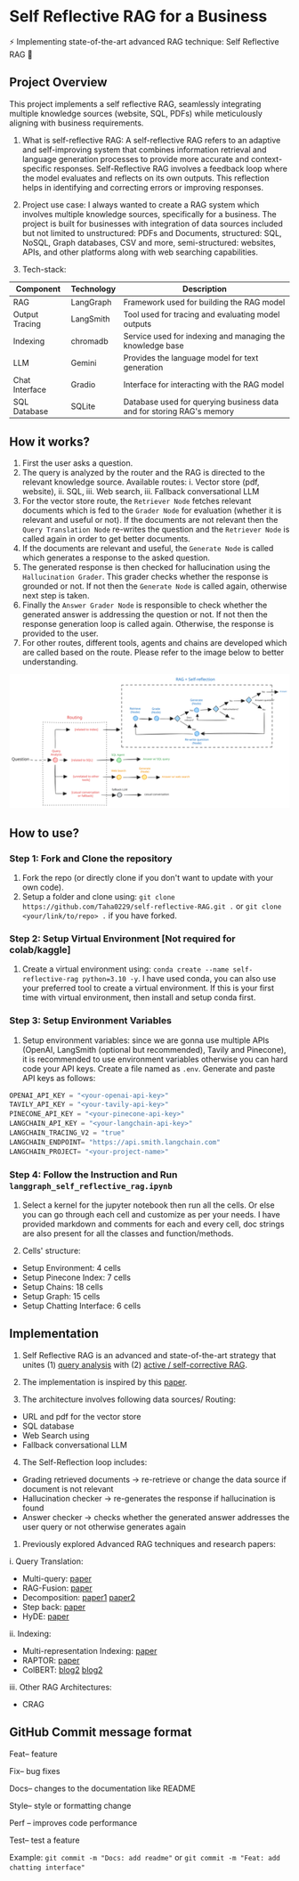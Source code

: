 # Self Reflective RAG for a Business  

⚡ Implementing state-of-the-art advanced RAG technique: Self Reflective RAG 💪

## Project Overview

This project implements a self reflective RAG, seamlessly integrating multiple knowledge sources (website, SQL, PDFs) while meticulously aligning with business requirements.

1. What is self-reflective RAG: A self-reflective RAG refers to an adaptive and self-improving system that combines information retrieval and language generation processes to provide more accurate and context-specific responses. Self-Reflective RAG involves a feedback loop where the model evaluates and reflects on its own outputs. This reflection helps in identifying and correcting errors or improving responses.

2. Project use case: I always wanted to create a RAG system which involves multiple knowledge sources, specifically for a business. The project is built for businesses with integration of data sources included but not limited to unstructured: PDFs and Documents, structured: SQL, NoSQL, Graph databases, CSV and more, semi-structured: websites, APIs, and other platforms along with web searching capabilities.

3. Tech-stack:  

| Component         | Technology | Description                                                           |
|-------------------|------------|-----------------------------------------------------------------------|
| RAG               | LangGraph  | Framework used for building the RAG model                             |
| Output Tracing    | LangSmith  | Tool used for tracing and evaluating model outputs                    |
| Indexing          | chromadb   | Service used for indexing and managing the knowledge base             |
| LLM               | Gemini     | Provides the language model for text generation                       |
| Chat Interface    | Gradio     | Interface for interacting with the RAG model                          |
| SQL Database      | SQLite     | Database used for querying business data and for storing RAG's memory |

## How it works?

1. First the user asks a question.
2. The query is analyzed by the router and the RAG is directed to the relevant knowledge source. Available routes: i. Vector store (pdf, website), ii. SQL, iii. Web search, iii. Fallback conversational LLM
3. For the vector store route, the `Retriever Node` fetches relevant documents which is fed to the `Grader Node` for evaluation (whether it is relevant and useful or not). If the documents are not relevant then the `Query Translation Node` re-writes the question and the `Retriever Node` is called again in order to get better documents.
4. If the documents are relevant and useful, the `Generate Node` is called which generates a response to the asked question.
5. The generated response is then checked for hallucination using the `Hallucination Grader`. This grader checks whether the response is grounded or not. If not then the `Generate Node` is called again, otherwise next step is taken.
6. Finally the `Answer Grader Node` is responsible to check whether the generated answer is addressing the question or not. If not then the response generation loop is called again. Otherwise, the response is provided to the user.
7. For other routes, different tools, agents and chains are developed which are called based on the route. Please refer to the image below to better understanding.

![flow_chart.svg](flow_chart.svg)

## How to use?

### Step 1: Fork and Clone the repository

1. Fork the repo (or directly clone if you don't want to update with your own code).
2. Setup a folder and clone using: `git clone https://github.com/Taha0229/self-reflective-RAG.git .` or `git clone <your/link/to/repo> .` if you have forked.

### Step 2: Setup Virtual Environment [Not required for colab/kaggle]

1. Create a virtual environment using: `conda create --name self-reflective-rag python=3.10 -y`. I have used conda, you can also use your preferred tool to create a virtual environment. If this is your first time with virtual environment, then install and setup conda first.  

### Step 3: Setup Environment Variables

1. Setup environment variables: since we are gonna use multiple APIs (OpenAI, LangSmith (optional but recommended), Tavily and Pinecone), it is recommended to use environment variables otherwise you can hard code your API keys. Create a file named as `.env`. Generate and paste API keys as follows:

``` python
OPENAI_API_KEY = "<your-openai-api-key>"
TAVILY_API_KEY = "<your-tavily-api-key>"
PINECONE_API_KEY = "<your-pinecone-api-key>"
LANGCHAIN_API_KEY = "<your-langchain-api-key>"
LANGCHAIN_TRACING_V2 = "true"
LANGCHAIN_ENDPOINT= "https://api.smith.langchain.com"
LANGCHAIN_PROJECT= "<your-project-name>"
```

### Step 4: Follow the Instruction and Run `langgraph_self_reflective_rag.ipynb`

1. Select a kernel for the jupyter notebook then run all the cells. Or else you can go through each cell and customize as per your needs. I have provided markdown and comments for each and every cell, doc strings are also present for all the classes and function/methods.

2. Cells' structure:

* Setup Environment: 4 cells
* Setup Pinecone Index: 7 cells
* Setup Chains: 18 cells
* Setup Graph: 15 cells
* Setup Chatting Interface: 6 cells

## Implementation

1. Self Reflective RAG is an advanced and state-of-the-art strategy that unites (1) [query analysis](https://blog.langchain.dev/query-construction/) with (2) [active / self-corrective RAG](https://blog.langchain.dev/agentic-rag-with-langgraph/).

2. The implementation is inspired by this [paper](https://arxiv.org/abs/2403.14403).  

3. The architecture involves following data sources/ Routing:

* URL and pdf for the vector store
* SQL database
* Web Search using
* Fallback conversational LLM
  
4. The Self-Reflection loop includes:

* Grading retrieved documents -> re-retrieve or change the data source if document is not relevant
* Hallucination checker -> re-generates the response if hallucination is found
* Answer checker -> checks whether the generated answer addresses the user query or not otherwise generates again
  
1. Previously explored Advanced RAG techniques and research papers:

i. Query Translation:

* Multi-query: [paper](https://arxiv.org/abs/2402.03367)
* RAG-Fusion: [paper](https://arxiv.org/abs/2402.03367)
* Decomposition: [paper1](https://arxiv.org/abs/2212.10509) [paper2](https://arxiv.org/abs/2205.10625)
* Step back: [paper](https://arxiv.org/abs/2310.06117)
* HyDE: [paper](https://arxiv.org/abs/2212.10496)
  
ii. Indexing:

* Multi-representation Indexing: [paper](https://arxiv.org/abs/2312.06648)
* RAPTOR: [paper](https://arxiv.org/abs/2401.18059)
* ColBERT: [blog2](https://hackernoon.com/how-colbert-helps-developers-overcome-the-limits-of-rag) [blog2](https://til.simonwillison.net/llms/colbert-ragatouille)

iii. Other RAG Architectures:

* CRAG

## GitHub Commit message format

Feat– feature

Fix– bug fixes

Docs– changes to the documentation like README

Style– style or formatting change

Perf – improves code performance

Test– test a feature

Example: `git commit -m "Docs: add readme"` or `git commit -m "Feat: add chatting interface"`
